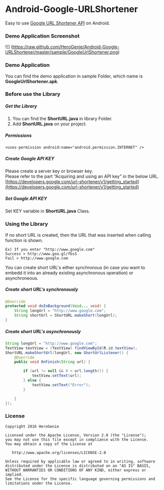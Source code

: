 # Android-Google-URLShortener

Easy to use [Google URL Shortener API](https://developers.google.com/url-shortener/v1/getting_started) on Android.

### Demo Application Screenshot
![]
(https://raw.github.com/HeroGenie/Android-Google-URLShortener/master/sample/GoogleUrlShortener.png)

### Demo Application
You can find the demo application in sample Folder, which name is **GoogleUrlShortener.apk**.

### Before use the Library

##### Get the Library

1) You can find the **ShortURL.java** in library Folder.  
2) Add **ShortURL.java** on your project.

##### Permissions
```
<uses-permission android:name="android.permission.INTERNET" />
```

##### Create Google API KEY
Please create a server key or browser key.  
Please refer to the part “Acquiring and using an API key” in the below URL.  
[https://developers.google.com/url-shortener/v1/getting_started](https://developers.google.com/url-shortener/v1/getting_started)

##### Set Google API KEY
Set KEY variable in **ShortURL.java** Class.

    
### Using the Library

If no short URL is created, then the URL that was inserted when calling function is shown.
```
Ex) If you enter "http://www.google.com"
Success > http://www.goo.gl/fbsS
Fail > http://www.google.com
```

You can create short URL's either synchronous (in case you want to embedd it into an already existing asynchronous operation) or asynchroneous.

##### Create short URL's synchronously

```java
@Override
protected void doInBackground(Void... void) {
    String longUrl = "http://www.google.com";
    String shortUrl = ShortURL.makeShort(longUrl);
}
```

##### Create short URL's asynchronously

```java
String longUrl = "http://www.google.com";
TextView textView = (TextView) findViewById(R.id.textView);
ShortURL.makeShortUrl(longUrl, new ShortUrlListener() {
    @Override
    public void OnFinish(String url) {

        if (url != null && 0 < url.length()) {
            textView.setText(url);
        } else {
            textView.setText("Error");
        }

    }
});
```

### License
```
Copyright 2016 HeroGenie

Licensed under the Apache License, Version 2.0 (the "License");
you may not use this file except in compliance with the License.
You may obtain a copy of the License at

   http://www.apache.org/licenses/LICENSE-2.0

Unless required by applicable law or agreed to in writing, software
distributed under the License is distributed on an "AS IS" BASIS,
WITHOUT WARRANTIES OR CONDITIONS OF ANY KIND, either express or implied.
See the License for the specific language governing permissions and
limitations under the License.
```
